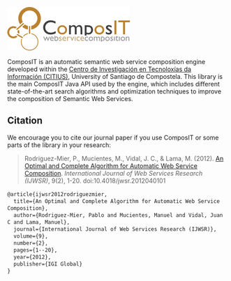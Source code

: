 ![Composit](src/main/doclava/custom/assets/composit-template/assets/images/composit-transparent.png?raw=true)

ComposIT is an automatic semantic web service composition engine developed within the [Centro de Investigación
en Tecnoloxías da Información (CITIUS)](http://citius.usc.es), University of Santiago de Compostela. 
This library is the main ComposIT Java API used by the engine, which includes different state-of-the-art search algorithms
and optimization techniques to improve the composition of Semantic Web Services.

## Citation
We encourage you to cite our journal paper if you use ComposIT or some parts of the library in your research:

> Rodriguez-Mier, P., Mucientes, M., Vidal, J. C., & Lama, M. (2012). [An Optimal and Complete Algorithm for 
Automatic Web Service Composition](dx.doi.org/10.4018/jwsr.2012040101). *International Journal of Web Services 
Research (IJWSR)*, 9(2), 1-20. doi:10.4018/jwsr.2012040101

```
@article{ijwsr2012rodriguezmier,
  title={An Optimal and Complete Algorithm for Automatic Web Service Composition},
  author={Rodriguez-Mier, Pablo and Mucientes, Manuel and Vidal, Juan C and Lama, Manuel},
  journal={International Journal of Web Services Research (IJWSR)},
  volume={9},
  number={2},
  pages={1--20},
  year={2012},
  publisher={IGI Global}
}
```


